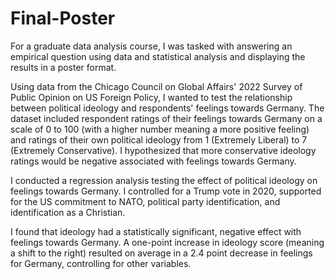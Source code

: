 # Final-Poster
For a graduate data analysis course, I was tasked with answering an empirical question using data and statistical analysis and displaying the results in a poster format.

Using data from the Chicago Council on Global Affairs' 2022 Survey of Public Opinion on US Foreign Policy, I wanted to test the relationship between political ideology and respondents' feelings towards Germany. The dataset included respondent ratings of their feelings towards Germany on a scale of 0 to 100 (with a higher number meaning a more positive feeling) and ratings of their own political ideology from 1 (Extremely Liberal) to 7 (Extremely Conservative). I hypothesized that more conservative ideology ratings would be negative associated with feelings towards Germany.

I conducted a regression analysis testing the effect of political ideology on feelings towards Germany. I controlled for a Trump vote in 2020, supported for the US commitment to NATO, political party identification, and identification as a Christian.

I found that ideology had a statistically significant, negative effect with feelings towards Germany. A one-point increase in ideology score (meaning a shift to the right) resulted on average in a 2.4 point decrease in feelings for Germany, controlling for other variables.  
